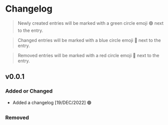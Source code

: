 # Changelog
> Newly created entries will be marked with a green circle emoji :green_circle: next to the entry.


> Changed entries will be marked with a blue circle emoji :large_blue_circle: next to the entry.


> Removed entries will be marked with a red circle emoji :red_circle: next to the entry.

## v0.0.1

### Added or Changed
- Added a changelog [19/DEC/2022] :green_circle:


### Removed
